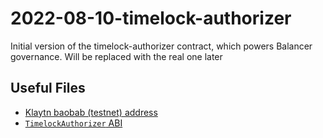 # 2022-08-10-timelock-authorizer

Initial version of the timelock-authorizer contract, which powers Balancer governance.
Will be replaced with the real one later
## Useful Files

- [Klaytn baobab (testnet) address](./output/baobab.json)
- [`TimelockAuthorizer` ABI](./abi/TimelockAuthorizer.json)
